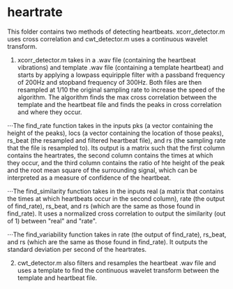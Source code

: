 # heartrate
This folder contains two methods of detecting heartbeats. xcorr_detector.m uses cross correlation and cwt_detector.m uses a continuous wavelet transform. 

1. xcorr_detector.m takes in a .wav file (containing the heartbeat vibrations) and template .wav file (containing a template heartbeat) and starts by applying a lowpass equiripple filter with a passband frequency of 200Hz and stopband frequency of 300Hz. Both files are then resampled at 1/10 the original sampling rate to increase the speed of the algorithm. The algorithm finds the max cross correlation between the template and the heartbeat file and finds the peaks in cross correlation and where they occur. 

⋅⋅⋅The find_rate function takes in the inputs pks (a vector containing the height of the peaks), locs (a vector containing the location of those peaks), rs_beat (the resampled and filtered heartbeat file), and rs (the sampling rate that the file is resampled to). Its output is a matrix such that the first column contains the heartrates, the second column contains the times at which they occur, and the third column contains the ratio of hte height of the peak and the root mean square of the surrounding signal, which can be interpreted as a measure of confidence of the heartbeat. 

⋅⋅⋅The find_similarity function takes in the inputs real (a matrix that contains the times at which heartbeats occur in the second column), rate (the output of find_rate), rs_beat, and rs (which are the same as those found in find_rate). It uses a normalized cross correlation to output the similarity (out of 1) between "real" and "rate".

⋅⋅⋅The find_variability function takes in rate (the output of find_rate), rs_beat, and rs (which are the same as those found in find_rate). It outputs the standard deviation per second of the heartrates. 

2. cwt_detector.m also filters and resamples the heartbeat .wav file and uses a template to find the continuous wavelet transform between the template and heartbeat file. 
